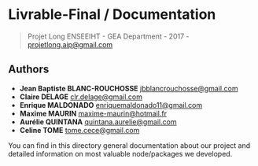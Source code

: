 # Livrable-Final / Documentation
>  Projet Long ENSEEIHT - GEA Department - 2017 - projetlong.aip@gmail.com 

## Authors
- __Jean Baptiste BLANC-ROUCHOSSE__ jbblancrouchosse@gmail.com
- __Claire DELAGE__ clr.delage@gmail.com
- __Enrique MALDONADO__ enriquemaldonado11@gmail.com
- __Maxime MAURIN__ maxime-maurin@hotmail.fr
- __Aurélie QUINTANA__ quintana.aurelie@gmail.com
- __Celine TOME__ tome.cece@gmail.com

You can find in this directory general documentation about our project and detailed information on most valuable node/packages we developed.
